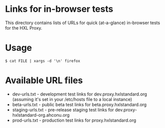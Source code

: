 Links for in-browser tests
==========================

This directory contains lists of URLs for quick (at-a-glance) in-browser tests for the HXL Proxy.

# Usage

    $ cat FILE | xargs -d '\n' firefox

# Available URL files

* dev-urls.txt - development test links for dev.proxy.hxlstandard.org (assuming it's set in your /etc/hosts file to a local instance)
* beta-urls.txt - public beta test links for beta.proxy.hxlstandard.org
* staging-urls.txt - pre-release staging test links for dev.proxy-hxlstandard-org.ahconu.org
* prod-urls.txt - production test links for proxy.hxlstandard.org
